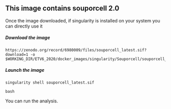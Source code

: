 <h2>This image contains souporcell 2.0</h2>

Once the image downloaded, if singularity is installed on your system you can directly use it

#####   Download the image

<pre><code>https://zenodo.org/record/6980009/files/souporcell_latest.sif?download=1 -o $WORKING_DIR/ETV6_2020/docker_images/singularity/Souporcell/souporcell_latest.sif</pre></code>

#####   Launch the image
<pre><code>singularity shell souporcell_latest.sif</pre></code>
<pre><code>bash</pre></code>

You can run the analysis.
